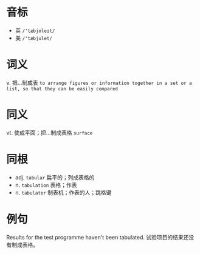# 音标

- 英 `/'tæbjʊleɪt/`
- 美 `/'tæbjulet/`

# 词义

v. 把…制成表
`to arrange figures or information together in a set or a list, so that they can be easily compared`

# 同义

vt. 使成平面；把…制成表格
`surface`

# 同根

- adj. `tabular` 扁平的；列成表格的
- n. `tabulation` 表格；作表
- n. `tabulator` 制表机；作表的人；跳格键

# 例句

Results for the test programme haven't been tabulated.
试验项目的结果还没有制成表格。


